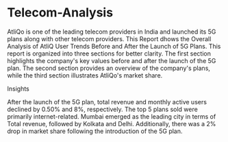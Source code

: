 # Telecom-Analysis
AtliQo is one of the leading telecom providers in India and launched its 5G plans  along with other telecom providers. This Report dhows the Overall Analysis of AtliQ User Trends Before and After the Launch of 5G Plans.
This report is organized into three sections for better clarity. The first section highlights the company's key values before and after the launch of the 5G plan. The second section provides an overview of the company's plans, while the third section illustrates AtliQo's market share.


Insights

After the launch of the 5G plan, total revenue and monthly active users declined by 0.50% and 8%, respectively. 
The top 5 plans sold were primarily internet-related. 
Mumbai emerged as the leading city in terms of Total revenue, followed by Kolkata and Delhi. 
Additionally, there was a 2% drop in market share following the introduction of the 5G plan.
